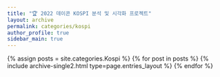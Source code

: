 ```yaml
---
title: "🏆 2022 데이콘 KOSPI 분석 및 시각화 프로젝트"
layout: archive
permalink: categories/kospi
author_profile: true
sidebar_main: true
---
```



{% assign posts = site.categories.Kospi %}
{% for post in posts %} {% include archive-single2.html type=page.entries_layout %} {% endfor %}
